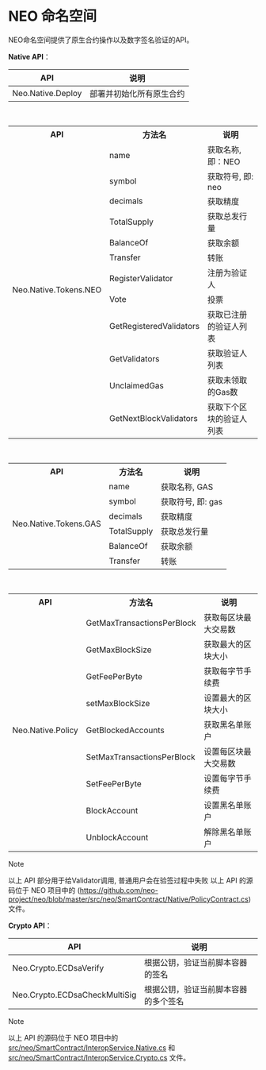 # NEO 命名空间

NEO命名空间提供了原生合约操作以及数字签名验证的API。

**Native API**：

| API                           | 说明                         |
| -- | --|
|Neo.Native.Deploy|部署并初始化所有原生合约|

<br/>

<table class="table table-hover">
	<tr>
	    <th>API</th>
	    <th>方法名</th>
	    <th>说明</th>  
	</tr >
	<tr >
	    <td rowspan="12">Neo.Native.Tokens.NEO</td>
	    <td>name</td>
	    <td>获取名称, 即：NEO</td>
	</tr>
    <tr>
	    <td>symbol</td>
	    <td>获取符号, 即: neo</td>
	</tr>
	<tr>
	    <td>decimals</td>
	    <td>获取精度</td>
	</tr>
	<tr>
	    <td>TotalSupply</td>
	    <td>获取总发行量</td>
	</tr>
	<tr>
	    <td>BalanceOf</td>
	    <td>获取余额</td>
	</tr>
	<tr>
	    <td>Transfer</td>
	    <td>转账</td>
	</tr>
    <tr>
	    <td>RegisterValidator</td>
	    <td>注册为验证人</td>
	</tr>
	<tr>
	    <td>Vote</td>
	    <td>投票</td>
	</tr>
	<tr>
	    <td>GetRegisteredValidators</td>
	    <td>获取已注册的验证人列表</td>
	</tr>
	<tr>
	    <td>GetValidators</td>
	    <td>获取验证人列表</td>
	</tr>
	<tr>
	    <td>UnclaimedGas</td>
	    <td>获取未领取的Gas数</td>
	</tr>
	<tr>
	    <td>GetNextBlockValidators</td>
	    <td>获取下个区块的验证人列表</td>
	</tr>
</table>

<br/>

<table class="table table-hover">
	<tr>
	    <th>API</th>
	    <th>方法名</th>
	    <th>说明</th>  
	</tr >
	<tr >
	    <td rowspan="7">Neo.Native.Tokens.GAS</td>
	     <td>name</td>
	    <td>获取名称, GAS</td>
	</tr>
    <tr>
	    <td>symbol</td>
	    <td>获取符号, 即: gas</td>
	</tr>
	<tr>
	    <td>decimals</td>
	    <td>获取精度</td>
	</tr>
	<tr>
	    <td>TotalSupply</td>
	    <td>获取总发行量</td>
	</tr>
	<tr>
	    <td>BalanceOf</td>
	    <td>获取余额</td>
	</tr>
	<tr>
	    <td>Transfer</td>
	    <td>转账</td>
	</tr>
</table>

<br/>

<table class="table table-hover">
	<tr>
	    <th>API</th>
	    <th>方法名</th>
	    <th>说明</th>  
	</tr >
	<tr >
	    <td rowspan="9">Neo.Native.Policy</td>
	    <td>GetMaxTransactionsPerBlock</td>
	    <td>获取每区块最大交易数</td>
	</tr>
	<tr>
	    <td>GetMaxBlockSize</td>
	    <td>获取最大的区块大小</td>
	</tr>
	<tr>
	    <td>GetFeePerByte</td>
	    <td>获取每字节手续费</td>
	</tr>
	<tr>
	    <td>setMaxBlockSize</td>
	    <td>设置最大的区块大小</td>
	</tr>
	<tr><td>GetBlockedAccounts</td>
	    <td>获取黑名单账户</td>
	</tr>
    <tr><td>SetMaxTransactionsPerBlock</td>
	    <td>设置每区块最大交易数</td>
	</tr>
    <tr><td>SetFeePerByte</td>
	    <td>设置每字节手续费</td>
	</tr>
    <tr><td>BlockAccount</td>
	    <td>设置黑名单账户</td>
	</tr>
    <tr><td>UnblockAccount</td>
	    <td>解除黑名单账户</td>
	</tr>
</table>

> [!Note]
> 以上 API 部分用于给Validator调用, 普通用户会在验签过程中失败
> 以上 API 的源码位于 NEO 项目中的 (https://github.com/neo-project/neo/blob/master/src/neo/SmartContract/Native/PolicyContract.cs) 文件。

**Crypto API**：

| API                           | 说明                         |
| -- | -- |
| Neo.Crypto.ECDsaVerify            | 根据公钥，验证当前脚本容器的签名                   |
| Neo.Crypto.ECDsaCheckMultiSig       | 根据公钥，验证当前脚本容器的多个签名                    |

> [!Note]
>
> 以上 API 的源码位于 NEO 项目中的 [src/neo/SmartContract/InteropService.Native.cs](https://github.com/neo-project/neo/blob/master/src/neo/SmartContract/InteropService.Native.cs) 和 [src/neo/SmartContract/InteropService.Crypto.cs](https://github.com/neo-project/neo/blob/master/src/neo/SmartContract/InteropService.Crypto.cs) 文件。
